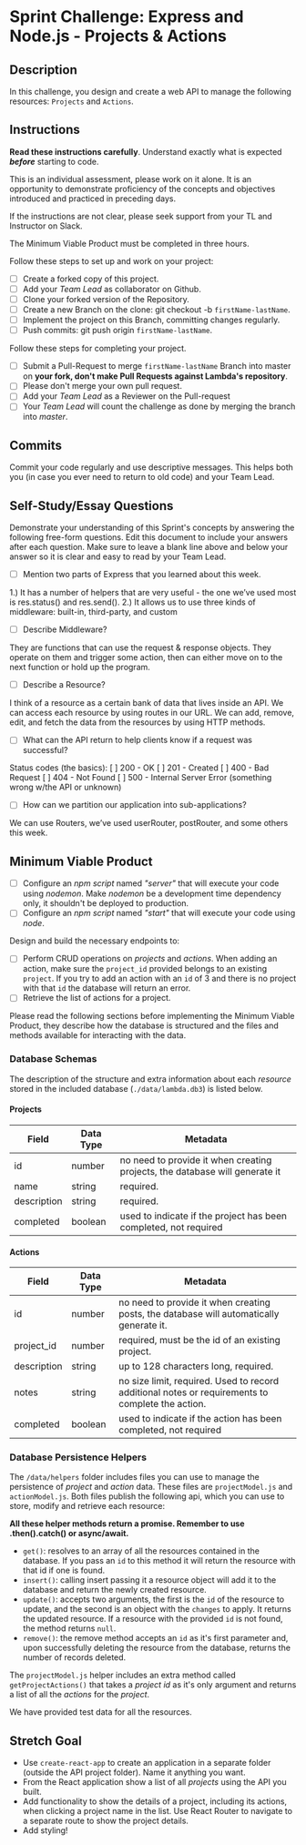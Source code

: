 # Sprint Challenge: Express and Node.js - Projects & Actions

## Description

In this challenge, you design and create a web API to manage the following
resources: `Projects` and `Actions`.

## Instructions

**Read these instructions carefully**. Understand exactly what is expected
**_before_** starting to code.

This is an individual assessment, please work on it alone. It is an opportunity
to demonstrate proficiency of the concepts and objectives introduced and
practiced in preceding days.

If the instructions are not clear, please seek support from your TL and
Instructor on Slack.

The Minimum Viable Product must be completed in three hours.

Follow these steps to set up and work on your project:

-  [ ] Create a forked copy of this project.
-  [ ] Add your _Team Lead_ as collaborator on Github.
-  [ ] Clone your forked version of the Repository.
-  [ ] Create a new Branch on the clone: git checkout -b `firstName-lastName`.
-  [ ] Implement the project on this Branch, committing changes regularly.
-  [ ] Push commits: git push origin `firstName-lastName`.

Follow these steps for completing your project.

-  [ ] Submit a Pull-Request to merge `firstName-lastName` Branch into master on
       **your fork, don't make Pull Requests against Lambda's repository**.
-  [ ] Please don't merge your own pull request.
-  [ ] Add your _Team Lead_ as a Reviewer on the Pull-request
-  [ ] Your _Team Lead_ will count the challenge as done by merging the branch
       into _master_.

## Commits

Commit your code regularly and use descriptive messages. This helps both you (in
case you ever need to return to old code) and your Team Lead.

## Self-Study/Essay Questions

Demonstrate your understanding of this Sprint's concepts by answering the
following free-form questions. Edit this document to include your answers after
each question. Make sure to leave a blank line above and below your answer so it
is clear and easy to read by your Team Lead.

-  [ ] Mention two parts of Express that you learned about this week.

1.) It has a number of helpers that are very useful - the one we’ve used most is
res.status() and res.send(). 2.) It allows us to use three kinds of middleware:
built-in, third-party, and custom

-  [ ] Describe Middleware?

They are functions that can use the request & response objects. They operate on
them and trigger some action, then can either move on to the next function or
hold up the program.

-  [ ] Describe a Resource?

I think of a resource as a certain bank of data that lives inside an API. We can
access each resource by using routes in our URL. We can add, remove, edit, and
fetch the data from the resources by using HTTP methods.

-  [ ] What can the API return to help clients know if a request was successful?

Status codes (the basics): [ ] 200 - OK [ ] 201 - Created [ ] 400 - Bad Request
[ ] 404 - Not Found [ ] 500 - Internal Server Error (something wrong w/the API
or unknown)

-  [ ] How can we partition our application into sub-applications?

We can use Routers, we’ve used userRouter, postRouter, and some others this
week.

## Minimum Viable Product

-  [ ] Configure an _npm script_ named _"server"_ that will execute your code
       using _nodemon_. Make _nodemon_ be a development time dependency only, it
       shouldn't be deployed to production.
-  [ ] Configure an _npm script_ named _"start"_ that will execute your code
       using _node_.

Design and build the necessary endpoints to:

-  [ ] Perform CRUD operations on _projects_ and _actions_. When adding an
       action, make sure the `project_id` provided belongs to an existing
       `project`. If you try to add an action with an `id` of 3 and there is no
       project with that `id` the database will return an error.
-  [ ] Retrieve the list of actions for a project.

Please read the following sections before implementing the Minimum Viable
Product, they describe how the database is structured and the files and methods
available for interacting with the data.

### Database Schemas

The description of the structure and extra information about each _resource_
stored in the included database (`./data/lambda.db3`) is listed below.

#### Projects

| Field       | Data Type | Metadata                                                                    |
| ----------- | --------- | --------------------------------------------------------------------------- |
| id          | number    | no need to provide it when creating projects, the database will generate it |
| name        | string    | required.                                                                   |
| description | string    | required.                                                                   |
| completed   | boolean   | used to indicate if the project has been completed, not required            |

#### Actions

| Field       | Data Type | Metadata                                                                                         |
| ----------- | --------- | ------------------------------------------------------------------------------------------------ |
| id          | number    | no need to provide it when creating posts, the database will automatically generate it.          |
| project_id  | number    | required, must be the id of an existing project.                                                 |
| description | string    | up to 128 characters long, required.                                                             |
| notes       | string    | no size limit, required. Used to record additional notes or requirements to complete the action. |
| completed   | boolean   | used to indicate if the action has been completed, not required                                  |

### Database Persistence Helpers

The `/data/helpers` folder includes files you can use to manage the persistence
of _project_ and _action_ data. These files are `projectModel.js` and
`actionModel.js`. Both files publish the following api, which you can use to
store, modify and retrieve each resource:

**All these helper methods return a promise. Remember to use .then().catch() or
async/await.**

-  `get()`: resolves to an array of all the resources contained in the database.
   If you pass an `id` to this method it will return the resource with that id
   if one is found.
-  `insert()`: calling insert passing it a resource object will add it to the
   database and return the newly created resource.
-  `update()`: accepts two arguments, the first is the `id` of the resource to
   update, and the second is an object with the `changes` to apply. It returns
   the updated resource. If a resource with the provided `id` is not found, the
   method returns `null`.
-  `remove()`: the remove method accepts an `id` as it's first parameter and,
   upon successfully deleting the resource from the database, returns the number
   of records deleted.

The `projectModel.js` helper includes an extra method called
`getProjectActions()` that takes a _project id_ as it's only argument and
returns a list of all the _actions_ for the _project_.

We have provided test data for all the resources.

## Stretch Goal

-  Use `create-react-app` to create an application in a separate folder (outside
   the API project folder). Name it anything you want.
-  From the React application show a list of all _projects_ using the API you
   built.
-  Add functionality to show the details of a project, including its actions,
   when clicking a project name in the list. Use React Router to navigate to a
   separate route to show the project details.
-  Add styling!

